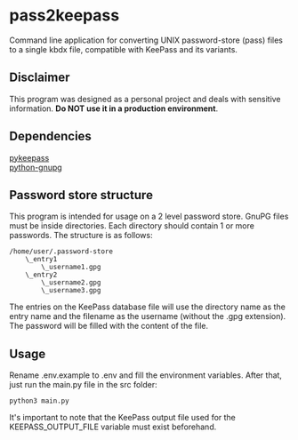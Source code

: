 # pass2keepass

Command line application for converting UNIX password-store (pass) files to a single kbdx file, compatible with KeePass and its variants.

## Disclaimer

This program was designed as a personal project and deals with sensitive information. **Do NOT use it in a production environment**.

## Dependencies

[pykeepass](https://github.com/libkeepass/pykeepass)  
[python-gnupg](https://github.com/vsajip/python-gnupg)  

## Password store structure

This program is intended for usage on a 2 level password store. GnuPG files must be inside directories. Each directory should contain 1 or more passwords. The structure is as follows:

	/home/user/.password-store
		\_entry1
			\_username1.gpg
		\_entry2
			\_username2.gpg
			\_username3.gpg

The entries on the KeePass database file will use the directory name as the entry name and the filename as the username (without the .gpg extension). The password will be filled with the content of the file.

## Usage

Rename .env.example to .env and fill the environment variables.
After that, just run the main.py file in the src folder:

	python3 main.py

It's important to note that the KeePass output file used for the KEEPASS_OUTPUT_FILE variable must exist beforehand.
